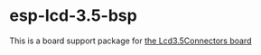 # esp-lcd-3.5-bsp

This is a board support package for [the Lcd3.5Connectors board]([https://github.com/jacobvc/ESP32-Hardware-Boards/Lcd3.5Connectors](https://github.com/jacobvc/ESP32-Hardware-Boards/blob/main/Lcd3.5Connectors))
